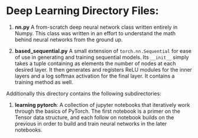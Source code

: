 # Deep Learning Directory Files:

1. __nn.py__ A from-scratch deep neural network class written entirely in Numpy. This class was written in an effort to understand the math behind neural networks from the ground up. 

2. __based_sequential.py__ A small extension of `torch.nn.Sequential` for ease of use in generating and training sequential models. Its `__init__` simply takes a tuple containing as elements the number of nodes at each desired layer. It then generates and registers ReLU modules for the inner layers and a log softmax activation for the final layer.  It contains a training method as well. 

Additionally this directory contains the following subdirectories:

1. __learning pytorch__: A collection of jupyter notebooks that iteratively work through the basics of PyTorch. The first notebook is a primer on the Tensor data structure, and each follow on notebook builds on the previous in order to build and train neural networks in the later notebooks. 